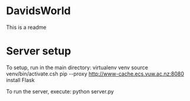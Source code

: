 # DavidsWorld
This is a readme

# Server setup
To setup, run in the main directory:
  virtualenv venv
  source venv/bin/activate.csh
  pip --proxy http://www-cache.ecs.vuw.ac.nz:8080 install Flask

To run the server, execute:
  python server.py

